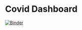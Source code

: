 # Covid Dashboard

[![Binder](https://mybinder.org/badge_logo.svg)](https://mybinder.org/v2/gh/leogalbu/Covid/master?urlpath=voila%2Frender%2Fnotebooks%2Fcovidv2.ipynb)

